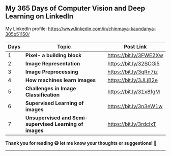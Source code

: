 ## My 365 Days of Computer Vision and Deep Learning on LinkedIn

My LinkedIn profile: https://www.linkedin.com/in/chinmaya-kaundanya-305b51150/

| Days | Topic                                        | Post Link              |
| ---- | -------------------------------------------- | ---------------------- |
| 1    | **Pixel- a building block**                  | https://bit.ly/3FWE2Xw |
| 2    | **Image Representation**                     | https://bit.ly/32SCGi5 |
| 3    | **Image Preprocessing**                      | https://bit.ly/3qRn7iz |
| 4    | **How machines learn images**                | https://bit.ly/3JLjB2e |
| 5    | **Challenges in Image Classification**       | https://bit.ly/31x8fgM |
| 6    | **Supervised Learning of images**            | https://bit.ly/3n3eW1w |
| 7    | **Unsupervised and Semi-supervised Learning of images**  | https://bit.ly/3rdcIxT |
**Thank you for reading 😃 let me know your thoughts or suggestions! 📝**

----

